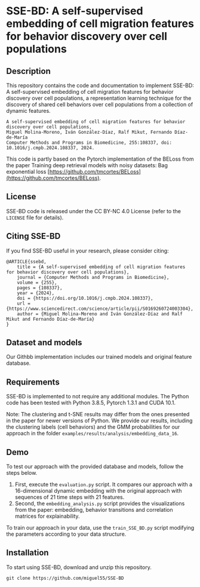 # SSE-BD: A self-supervised embedding of cell migration features for behavior discovery over cell populations

## Description
This repository contains the code and documentation to implement SSE-BD: A self-supervised embedding of cell migration features for behavior discovery over cell populations, a representation learning technique for the discovery of shared cell behaviors over cell populations from a collection of dynamic features. 

```
A self-supervised embedding of cell migration features for behavior discovery over cell populations,
Miguel Molina-Moreno, Iván González-Díaz, Ralf Mikut, Fernando Díaz-de-María
Computer Methods and Programs in Biomedicine, 255:108337, doi: 10.1016/j.cmpb.2024.108337, 2024. 
```

This code is partly based on the Pytorch implementation of the BELoss from the paper Training deep retrieval models with noisy datasets: Bag exponential loss [https://github.com/tmcortes/BELoss](https://github.com/tmcortes/BELoss).

## License

SSE-BD code is released under the CC BY-NC 4.0 License (refer to the `LICENSE` file for details).

## Citing SSE-BD

If you find SSE-BD useful in your research, please consider citing:

	@ARTICLE{ssebd,
		title = {A self-supervised embedding of cell migration features for behavior discovery over cell populations},
		journal = {Computer Methods and Programs in Biomedicine},
		volume = {255},
		pages = {108337},
		year = {2024},
		doi = {https://doi.org/10.1016/j.cmpb.2024.108337},
  		url = {https://www.sciencedirect.com/science/article/pii/S0169260724003304},
		author = {Miguel Molina-Moreno and Iván González-Díaz and Ralf Mikut and Fernando Díaz-de-María}
	}
  
## Dataset and models

Our Githbb implementation includes our trained models and original feature database.

## Requirements

SSE-BD is implemented to not require any additional modules. The Python code has been tested with Python 3.8.5, Pytorch 1.3.1 and CUDA 10.1.

Note: The clustering and t-SNE results may differ from the ones presented in the paper for newer versions of Python. We provide our results, including the clustering labels (cell behaviors) and the GMM probabilities for our approach in the folder `examples/results/analysis/embedding_data_16`.

## Demo

To test our approach with the provided database and models, follow the steps below. 

1. First, execute the `evaluation.py` script. It compares our approach with a 16-dimensional dynamic embedding with the original approach with sequences of 21 time steps with 21 features.
2. Second, the `embedding_analysis.py` script provides the visualizations from the paper: embedding, behavior transitions and correlation matrices for explainability.

To train our approach in your data, use the `train_SSE_BD.py` script modifying the parameters according to your data structure.

## Installation

To start using SSE-BD, download and unzip this repository.
```
git clone https://github.com/miguel55/SSE-BD
```
